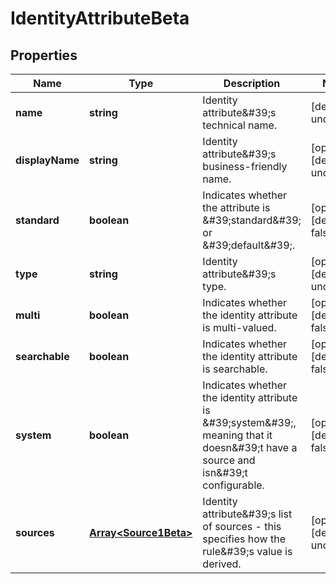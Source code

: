 # IdentityAttributeBeta

## Properties

Name | Type | Description | Notes
------------ | ------------- | ------------- | -------------
**name** | **string** | Identity attribute\&#39;s technical name. | [default to undefined]
**displayName** | **string** | Identity attribute\&#39;s business-friendly name. | [optional] [default to undefined]
**standard** | **boolean** | Indicates whether the attribute is \&#39;standard\&#39; or \&#39;default\&#39;. | [optional] [default to false]
**type** | **string** | Identity attribute\&#39;s type. | [optional] [default to undefined]
**multi** | **boolean** | Indicates whether the identity attribute is multi-valued. | [optional] [default to false]
**searchable** | **boolean** | Indicates whether the identity attribute is searchable. | [optional] [default to false]
**system** | **boolean** | Indicates whether the identity attribute is \&#39;system\&#39;, meaning that it doesn\&#39;t have a source and isn\&#39;t configurable. | [optional] [default to false]
**sources** | [**Array&lt;Source1Beta&gt;**](Source1Beta.md) | Identity attribute\&#39;s list of sources - this specifies how the rule\&#39;s value is derived. | [optional] [default to undefined]

